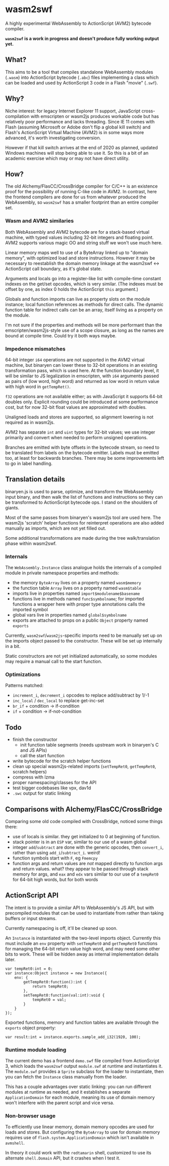 # wasm2swf

A highly experimental WebAssembly to ActionScript (AVM2) bytecode compiler.

**`wasm2swf` is a work in progress and doesn't produce fully working output yet.**

## What?

This aims to be a tool that compiles standalone WebAssembly modules (`.wasm`) into ActionScript bytecode (`.abc`) files implementing a class which can be loaded and used by ActionScript 3 code in a Flash "movie" (`.swf`).

## Why?

Niche interest: for legacy Internet Explorer 11 support, JavaScript cross-compilation with emscripten or wasm2js produces workable code but has relatively poor performance and lacks threading. Since IE 11 comes with Flash (assuming Microsoft or Adobe don't flip a global kill switch) and Flash's ActionScript Virtual Machine (AVM2) is in some ways more advanced, it's worth investigating conversion.

However if that kill switch arrives at the end of 2020 as planned, updated Windows machines will stop being able to use it. So this is a bit of an academic exercise which may or may not have direct utility.

## How?

The old Alchemy/FlasCC/CrossBridge compiler for C/C++ is an existence proof for the possibility of running C-like code in AVM2. In contrast, here the frontend compilers are done for us from whatever produced the WebAssembly, so `wasm2swf` has a smaller footprint than an entire compiler set.

### Wasm and AVM2 similaries

Both WebAssembly and AVM2 bytecode are for a stack-based virtual machine, with typed values including 32-bit integers and floating point. AVM2 supports various magic OO and string stuff we won't use much here.

Linear memory maps well to use of a ByteArray linked up to "domain memory", with optimized load and store instructions. However it may be necessary to reestablish the domain memory linkage at the wasm2swf <-> ActionScript call boundary, as it's global state.

Arguments and locals go into a register-like list with compile-time constant indexes on the get/set opcodes, which is very similar. (The indexes must be offset by one, as index 0 holds the ActionScript `this` argument.)

Globals and function imports can live as property slots on the module instance; local function references as methods for direct calls. The dynamic function table for indirect calls can be an array, itself living as a property on the module.

I'm not sure if the properties and methods will be more performant than the emscripten/wasm2js-style use of a scope closure, as long as the names are bound at compile time. Could try it both ways maybe.

### Impedence mismatches

64-bit integer `i64` operations are not supported in the AVM2 virtual machine, but binaryen can lower these to 32-bit operations in an existing transformation pass, which is used here. At the function boundary level, it will be similar to JS legalization in emscripten, with `i64` arguments passed as pairs of (low word, high word) and returned as low word in return value with high word in `getTempRet()`.

`f32` operations are not available either; as with JavaScript it supports 64-bit doubles only. Explicit rounding could be introduced at some performance cost, but for now 32-bit float values are approximated with doubles.

Unaligned loads and stores are supported, so alignment lowering is not required as in wasm2js.

AVM2 has separate `int` and `uint` types for 32-bit values; we use integer primarily and convert when needed to perform unsigned operations.

Branches are emitted with byte offsets in the bytecode stream, so need to be translated from labels on the bytecode emitter. Labels must be emitted too, at least for backwards branches. There may be some improvements left to go in label handling.

## Translation details

binaryen.js is used to parse, optimize, and transform the WebAssembly input binary, and then walk the list of functions and instructions so they can be transformed to ActionScript bytecode ops. I stand on the shoulders of giants.

Most of the same passes from binaryen's wasm2js tool are used here. The wasm2js 'scratch' helper functions for reinterpret operations are also added manually as imports, which are not yet filled out.

Some additional transformations are made during the tree walk/translation phase within wasm2swf.

### Internals

The `WebAssembly.Instance` class analogue holds the internals of a compiled module in private namespace properties and methods:
* the memory `ByteArray` lives on a property named `wasm$memory`
* the function table `Array` lives on a property named `wasm$table`
* imports live in properties named `import$modulename$basename`
* functions live in methods named `func$symbolname`; for imported functions a wrapper here with proper type annotations calls the imported symbol
* global vars live in properties named `global$symbolname`
* exports are attached to props on a public `Object` property named `exports`

Currently, `wasm2swf`/`wasm2js`-specific imports need to be manually set up on the imports object passed to the constructor. These will be set up internally in a bit.

Static constructors are not yet initialized automatically, so some modules may require a manual call to the start function.

### Optimizations

Patterns matched:
* `increment_i`, `decrement_i` opcodes to replace add/subtract by 1/-1
* `inc_local` / `dec_local` to replace get-inc-set
* `br_if` + condition -> if-condition
* `if` + condition -> if-not-condition

## Todo

* finish the constructor
    * init function table segments (needs upstream work in binaryen's C and JS APIs)
    * call the start function
* write bytecode for the scratch helper functions
* clean up special wasm2js-related imports (`setTempRet0`, `getTempRet0`, scratch helpers)
* compress with lzma
* proper namespacing/classes for the API
* test bigger codebases like vpx, dav1d
* `.swc` output for static linking

## Comparisons with Alchemy/FlasCC/CrossBridge

Comparing some old code compiled with CrossBridge, noticed some things there:
* use of locals is similar. they get initialized to 0 at beginning of function.
* stack pointer is in an `ESP` var, similar to our use of a wasm global
* integer `add`/`subtract` are done with the generic opcodes, then `convert_i`, rather than using `add_i`/`subtract_i`. weird!
* function symbols start with `F`, eg `Fmemcpy`
* function args and return values are _not_ mapped directly to function args and return values. what? they appear to be passed through stack memory for args, and `eax` and `edx` vars similar to our use of a `tempRet0` for 64-bit high words, but for both words

## ActionScript API

The intent is to provide a similar API to WebAssembly's JS API, but with precompiled modules that can be used to instantiate from rather than taking buffers or input streams.

Currently namespacing is off, it'll be cleaned up soon.

An `Instance` is instantiated with the two-level imports object. Currently this must include an `env` property with `setTempRet0` and `getTempRet0` functions for managing the 64-bit return value high word, and may need some other bits to work. These will be hidden away as internal implementation details later.

```
var tempRet0:int = 0;
var instance:Object instance = new Instance({
    env: {
        getTempRet0:function():int {
            return tempRet0;
        },
        setTempRet0:function(val:int):void {
            tempRet0 = val;
        }
    }
});
```

Exported functions, memory and function tables are available through the `exports` object property:

```
var result:int = instance.exports.sample_add_i32(1920, 100);
```

### Runtime module loading

The current demo has a frontend `demo.swf` file compiled from ActionScript 3, which loads the `wasm2swf` output `module.swf` at runtime and instantiates it. The `module.swf` provides a `Sprite` subclass for the loader to instantiate, then you can fetch the `Instance` class manually from the loader.

This has a couple advantages over static linking: you can run different modules at runtime as needed, and it establishes a separate `ApplicationDomain` for each module, meaning its use of domain memory won't interfere with the parent script and vice versa.

### Non-browser usage

To efficiently use linear memory, domain memory opcodes are used for loads and stores. But configuring the `ByteArray` to use for domain memory requires use of `flash.system.ApplicationDomain` which isn't available in `avmshell`.

In theory it could work with the `redtamarin` shell, customized to use its alternate `shell.Domain` API, but it crashes when I test it.
